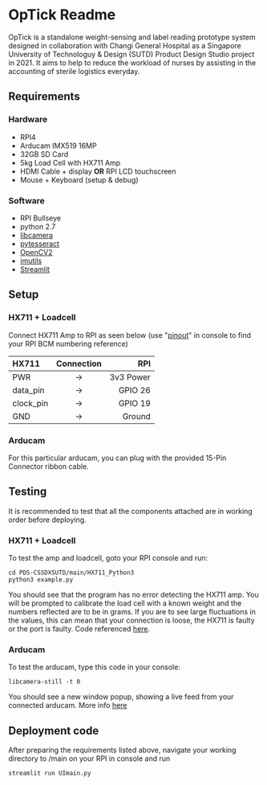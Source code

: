 # OpTick Readme
OpTick is a standalone weight-sensing and label reading prototype system designed in collaboration with Changi General Hospital as a Singapore University of Technologuy & Design (SUTD) Product Design Studio project in 2021. It aims to help to reduce the workload of nurses by assisting in the accounting of sterile logistics everyday.


## Requirements
### Hardware
* RPI4
* Arducam IMX519 16MP
* 32GB SD Card
* 5kg Load Cell with HX711 Amp
* HDMI Cable + display **OR** RPI LCD touchscreen
* Mouse + Keyboard (setup & debug)
### Software
* RPI Bullseye
* python 2.7
* [libcamera](https://www.arducam.com/docs/cameras-for-raspberry-pi/raspberry-pi-libcamera-guide/)
* [pytesseract](https://pyimagesearch.com/2021/08/16/installing-tesseract-pytesseract-and-python-ocr-packages-on-your-system/)
* [OpenCV2](https://www.jeremymorgan.com/tutorials/raspberry-pi/how-to-install-opencv-raspberry-pi/)
* [imutils](https://pypi.org/project/imutils/)
* [Streamlit](https://docs.streamlit.io/library/get-started/installation#install-streamlit-on-macoslinux)

## Setup

### HX711 + Loadcell
Connect HX711 Amp to RPI as seen below (use "[pinout](https://pinout.xyz/)" in console to find your RPI BCM numbering reference)
    
| HX711 | Connection | RPI |
| :--- | :--: |  ---: |
|PWR|->|3v3 Power|
|data_pin|->|GPIO 26|
|clock_pin|->|GPIO 19|
|GND|->|Ground|

### Arducam

For this particular arducam, you can plug with the provided 15-Pin Connector ribbon cable.

## Testing
It is recommended to test that all the components attached are in working order before deploying.

### HX711 + Loadcell

To test the amp and loadcell, goto your RPI console and run:


    cd PDS-CSSDXSUTD/main/HX711_Python3
    python3 example.py


You should see that the program has no error detecting the HX711 amp. You will be prompted to calibrate the load cell with a known weight and the numbers reflected are to be in grams. If you are to see large fluctuations in the values, this can mean that your connection is loose, the HX711 is faulty or the port is faulty. Code referenced [here](https://github.com/tatobari/hx711py).

### Arducam

To test the arducam, type this code in your console:

    libcamera-still -t 0

You should see a new window popup, showing a live feed from your connected arducam. More info [here](https://www.arducam.com/docs/cameras-for-raspberry-pi/raspberry-pi-libcamera-guide/)


## Deployment code
After preparing the requirements listed above, navigate your working directory to /main on your RPI in console and run

    streamlit run UImain.py




